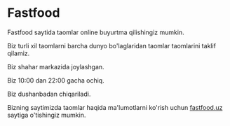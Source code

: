 <!DOCTYPE html>
<html lang="en">
<head>
    <meta charset="UTF-8">
    <meta name="viewport" content="width=device-width, initial-scale=1.0">
</head>
<body>
    <h1>Fastfood</h1>
    <p>Fastfood saytida taomlar online buyurtma qilishingiz mumkin.</p>
    <p>Biz turli xil taomlarni barcha dunyo bo'laglaridan taomlar taomlarini taklif qilamiz.</p>
    <p>Biz shahar markazida joylashgan.</p>
    <p>Biz 10:00 dan 22:00 gacha ochiq.</p>
    <p>Biz dushanbadan chiqariladi.</p>
    <p>Bizning saytimizda taomlar haqida ma'lumotlarni ko'rish uchun <a href="https://fastfood.uz">fastfood.uz</a> saytiga o'tishingiz mumkin.</p>
    <img src="1.jpg" alt="">
    <img src="2.jpg" alt="">

</body>
</html>
